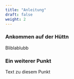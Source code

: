 ```yaml
---
title: "Anleitung"
draft: false
weight: 2
---
```


### Ankommen auf der Hüttn

Bliblablubb

### Ein weiterer Punkt

Text zu diesem Punkt